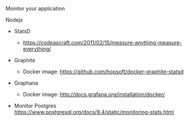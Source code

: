 
Monitor your application

Nodejs
- StatsD
    - https://codeascraft.com/2011/02/15/measure-anything-measure-everything/
- Graphite

    - Docker image: https://github.com/hopsoft/docker-graphite-statsd

- Graphana
    - Docker image: http://docs.grafana.org/installation/docker/

- Monitor Postgres
    https://www.postgresql.org/docs/9.4/static/monitoring-stats.html